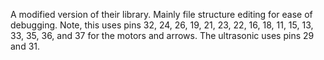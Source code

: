 A modified version of their library. Mainly file structure editing for ease of debugging.
Note, this uses pins 32, 24, 26, 19, 21, 23, 22, 16, 18, 11, 15, 13, 33, 35, 36, and 37 for the motors and arrows. The ultrasonic uses pins 29 and 31.
